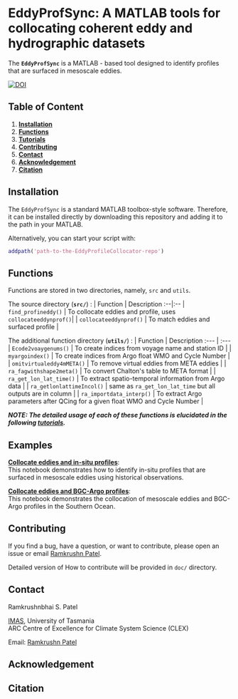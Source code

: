 # EddyProfSync: A MATLAB tools for collocating coherent eddy and hydrographic datasets

The **`EddyProfSync`** is a MATLAB - based tool designed to identify profiles that are surfaced in mesoscale eddies.


[![DOI](https://zenodo.org/badge/DOI/10.5281/zenodo.10453071.svg)](https://doi.org/10.5281/zenodo.10453071)


## Table of Content
1. [**Installation**](#installation-1)
1. [**Functions**](#functions)
1. [**Tutorials**](#examples)
1. [**Contributing**](#contributing)
1. [**Contact**](#contact)
1. [**Acknowledgement**](#acknowledgement)
1. [**Citation**](#citation)

<!-- 1. [**Requirements**](#requirements-1) -->

## Installation
The `EddyProfSync` is a standard MATLAB toolbox-style software. Therefore, it can be installed directly by downloading this repository and adding it to the path in your MATLAB. 

Alternatively, you can start your script with:
```matlab
addpath('path-to-the-EddyProfileCollocator-repo')
```
<!-- To quickly get started with `EddyProfSync`, follow these steps:
1.	Clone `EddyProfileCollocator` repository to your local machine.
1.	Add the toolbox to your MATLAB path.
1.	Run the provided example notebooks in the tutorials directory to understand the toolbox's capabilities. -->

<!-- ## Requirements
It is designed to work with MATLAB basic Toolbox. -->

## Functions
Functions are stored in two directories, namely, `src` and `utils`.

The source directory (**`src/`**) :
| Function | Description
:--|:--
| `find_profineddy()` | To collocate eddies and profile, uses `collocateeddynprof()`|
| `collocateeddynprof()` | To match eddies and surfaced profile |


The additional function directory (**`utils/`**) :
| Function | Description
:--- | :---
| `Ecode2voaygenums()` | To create indices from voyage name and station ID |
| `myargoindex()` | To create indices from Argo float WMO and Cycle Number |
| `omitvirtualeddy4mMETA()` | To remove virtual eddies from META eddies |
| `ra_fagwithshape2meta()` | To convert Chalton's table to META format |
| `ra_get_lon_lat_time()` | To extract spatio-temporal information from Argo data |
| `ra_getlonlattimeIncol()` | same as `ra_get_lon_lat_time` but all outputs are in column |
| `ra_importdata_interp()` | To extract Argo parameters after QCing for a given float WMO and Cycle Number |

**_NOTE: The detailed usage of each of these functions is elucidated in the following [tutorials](#examples)._**

## Examples
[**Collocate eddies and in-situ profiles**](tutorials/matchInsituProfiles_stas.html):\
This notebook demonstrates how to identify in-situ profiles that are surfaced in mesoscale eddies using historical observations.

[**Collocate eddies and BGC-Argo profiles**](tutorials/matchArgo_SO.ipynb):\
This notebook demonstrates the collocation of mesoscale eddies and BGC-Argo profiles in the Southern Ocean.

## Contributing
If you find a bug, have a question, or want to contribute, please open an issue or email [Ramkrushn Patel](Ramkrushnbhai.Patel@utas.edu.au). 

Detailed version of How to contribute will be provided in `doc/` directory.

## Contact
Ramkrushnbhai S. Patel

[IMAS](https://www.imas.utas.edu.au/), University of Tasmania\
ARC Centre of Excellence for Climate System Science (CLEX)

Email: [Ramkrushn Patel](mailto:Ramkrushnbhai.Patel@utas.edu.au)


## Acknowledgement

## Citation
